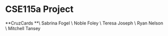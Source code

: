 # CSE115a Project

**CruzCards **\\
Sabrina Fogel \\
Noble Foley \\
Teresa Joseph \\
Ryan Nelson \\
Mitchell Tansey
